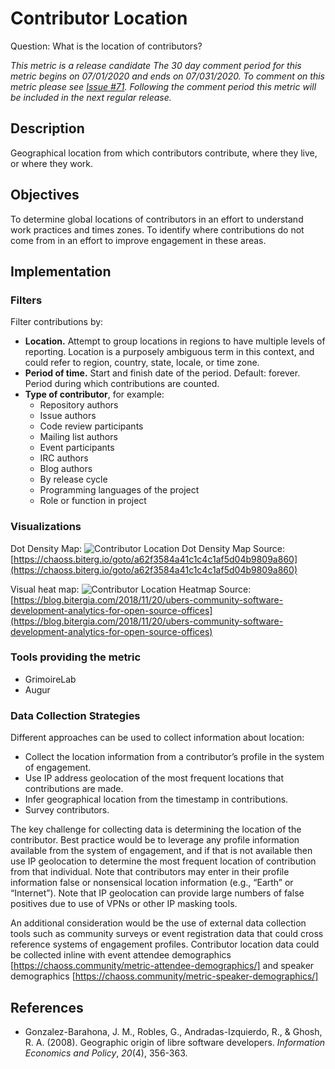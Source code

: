 # Contributor Location

Question: What is the location of contributors?

_This metric is a release candidate The 30 day comment period for this metric begins on 07/01/2020 and ends on 07/031/2020. To comment on this metric please see [Issue #71](https://github.com/chaoss/wg-common/issues/71). Following the comment period this metric will be included in the next regular release._

## Description

Geographical location from which contributors contribute, where they live, or where they work.


## Objectives

To determine global locations of contributors in an effort to understand work practices and times zones. To identify where contributions do not come from in an effort to improve engagement in these areas.


## Implementation


### Filters

Filter contributions by:

* **Location.** Attempt to group locations in regions to have multiple levels of reporting. Location is a purposely ambiguous term in this context, and could refer to region, country, state, locale, or time zone.
* **Period of time.** Start and finish date of the period. Default: forever. Period during which contributions are counted.
* **Type of contributor**, for example:
  * Repository authors
  * Issue authors
  * Code review participants
  * Mailing list authors
  * Event participants
  * IRC authors
  * Blog authors
  * By release cycle
  * Programming languages of the project
  * Role or function in project


### Visualizations

Dot Density Map:
![Contributor Location Dot Density Map](images/contributor-location_dot-density-map.png)
Source: [https://chaoss.biterg.io/goto/a62f3584a41c1c4c1af5d04b9809a860](https://chaoss.biterg.io/goto/a62f3584a41c1c4c1af5d04b9809a860)

Visual heat map:
![Contributor Location Heatmap](images/contributor-location_heatmap.png)
Source:  [https://blog.bitergia.com/2018/11/20/ubers-community-software-development-analytics-for-open-source-offices](https://blog.bitergia.com/2018/11/20/ubers-community-software-development-analytics-for-open-source-offices)


### Tools providing the metric

*   GrimoireLab
*   Augur


### Data Collection Strategies

Different approaches can be used to collect information about location:

*   Collect the location information from a contributor’s profile in the system of engagement.
*   Use IP address geolocation of the most frequent locations that contributions are made.
*   Infer geographical location from the timestamp in contributions.
*   Survey contributors.

The key challenge for collecting data is determining the location of the contributor. Best practice would be to leverage any profile information available from the system of engagement, and if that is not available then use IP geolocation to determine the most frequent location of contribution from that individual. Note that contributors may enter in their profile information false or nonsensical location information (e.g., “Earth” or “Internet”). Note that IP geolocation can provide large numbers of false positives due to use of VPNs or other IP masking tools.

An additional consideration would be the use of external data collection tools such as community surveys or event registration data that could cross reference systems of engagement profiles. Contributor location data could be collected inline with event attendee demographics [https://chaoss.community/metric-attendee-demographics/] and speaker demographics [https://chaoss.community/metric-speaker-demographics/]


## References

*   Gonzalez-Barahona, J. M., Robles, G., Andradas-Izquierdo, R., & Ghosh, R. A. (2008). Geographic origin of libre software developers. _Information Economics and Policy_, _20_(4), 356-363.
